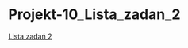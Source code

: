 # Projekt-10_Lista_zadan_2
<a href="https://krzyskolo.github.io/Projekt-10_Lista_zadan_2/dist/index.html">Lista zadań 2</a>
